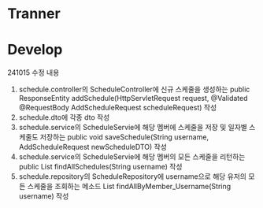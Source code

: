 # Tranner
# Develop 

241015 수정 내용
1. schedule.controller의 ScheduleController에 신규 스케줄을 생성하는
   public ResponseEntity<String> addSchedule(HttpServletRequest request,
                                              @Validated @RequestBody AddScheduleRequest scheduleRequest)
   작성
2. schedule.dto에 각종 dto 작성
3. schedule.service의 ScheduleServie에 해당 멤버에 스케줄을 저장 및 일자별 스케줄도 저장하는
   public void saveSchedule(String username, AddScheduleRequest newScheduleDTO)
   작성
5. schedule.service의 ScheduleServie에 해당 멤버의 모든 스케줄을 리턴하는
   public List<FindScheduleDTO> findAllSchedules(String username)
   작성
6. schedule.repository의 ScheduleRepository에 username으로 해당 유저의 모든 스케줄을 조회하는 메소드
   List<Schedule> findAllByMember_Username(String username)
   작성

